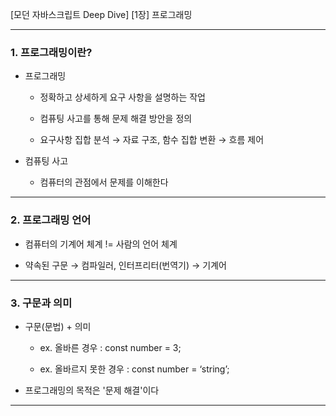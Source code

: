 [모던 자바스크립트 Deep Dive]
[1장] 프로그래밍

---

### 1. 프로그래밍이란?

-  프로그래밍

	- 정확하고 상세하게 요구 사항을 설명하는 작업

	- 컴퓨팅 사고를 통해 문제 해결 방안을 정의

	- 요구사항 집합 분석 → 자료 구조, 함수 집합 변환 → 흐름 제어

- 컴퓨팅 사고

	- 컴퓨터의 관점에서 문제를 이해한다

---

### 2. 프로그래밍 언어

- 컴퓨터의 기계어 체계 != 사람의 언어 체계

- 약속된 구문 → 컴파일러, 인터프리터(번역기) → 기계어

---

### 3. 구문과 의미

- 구문(문법) + 의미

	- ex. 올바른 경우 : const number = 3;

	- ex. 올바르지 못한 경우 : const number = ‘string’;

- 프로그래밍의 목적은 '문제 해결'이다

---